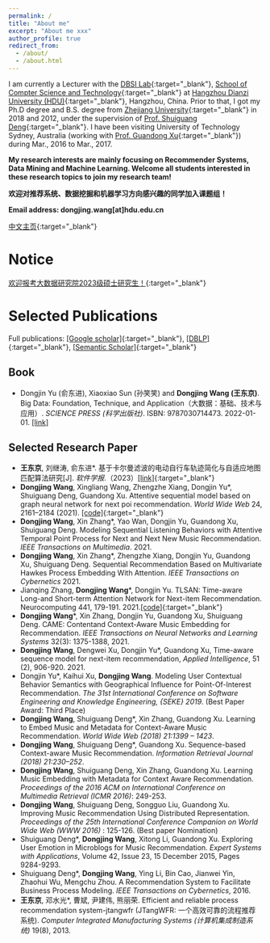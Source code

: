 ```yaml
---
permalink: /
title: "About me"
excerpt: "About me xxx"
author_profile: true
redirect_from: 
  - /about/
  - /about.html
---
```


I am currently a Lecturer with the [DBSI Lab](http://dbsi.hdu.edu.cn/){:target="_blank"}, [School of Compter Science and Technology](https://computer.hdu.edu.cn/computer_en/){:target="_blank"} at [Hangzhou Dianzi University (HDU)](http://www.hdu.edu.cn/en/){:target="_blank"}, Hangzhou, China. 
Prior to that, I got my Ph.D degree and B.S. degree from [Zhejiang University](https://www.zju.edu.cn/english/){:target="_blank"} in 2018 and 2012, under the supervision of [Prof. Shuiguang Deng](https://person.zju.edu.cn/shuiguang){:target="_blank"}. I have been visiting University of Technology Sydney, Australia (working with [Prof. Guandong Xu](https://profiles.uts.edu.au/Guandong.Xu){:target="_blank"}) during Mar., 2016 to Mar., 2017.

**My research interests are mainly focusing on Recommender Systems, Data Mining and Machine Learning. Welcome all students interested in these research topics to join my research team!**

**欢迎对推荐系统、数据挖掘和机器学习方向感兴趣的同学加入课题组！**

**Email address: dongjing.wang[at]hdu.edu.cn**

[中文主页](http://faculty.hdu.edu.cn/jsjxy/wdj/main.htm){:target="_blank"}

# Notice
[欢迎报考大数据研究院2023级硕士研究生！](http://dbsi.hdu.edu.cn/notice/3683.jhtml){:target="_blank"}


Selected Publications
======
Full publications: [[Google scholar]](https://scholar.google.com/citations?user=D1_RC_kAAAAJ&hl=zh-CN){:target="_blank"}, [[DBLP]](https://dblp.org/pid/121/4337.html){:target="_blank"}, [[Semantic Scholar]](https://www.semanticscholar.org/author/2940191){:target="_blank"}

## Book
- Dongjin Yu (俞东进), Xiaoxiao Sun (孙笑笑) and **Dongjing Wang (王东京)**. Big Data: Foundation, Technique, and Application（大数据：基础、技术与应用）. *SCIENCE PRESS (科学出版社)*. ISBN: 9787030714473. 2022-01-01. [[link]](https://item.jd.com/13621500.html)

## Selected Research Paper
- **王东京**, 刘继涛, 俞东进\*. 基于卡尔曼滤波的电动自行车轨迹简化与自适应地图匹配算法研究[J]. *软件学报*.（2023）[[link]](http://www.jos.org.cn/jos/article/abstract/La006){:target="_blank"}
- **Dongjing Wang**, Xingliang Wang, Zhengzhe Xiang, Dongjin Yu\*, Shuiguang Deng, Guandong Xu. Attentive sequential model based on graph neural network for next poi recommendation. *World Wide Web* 24, 2161–2184 (2021). [[code]](https://github.com/HduDBSI/ASGNN){:target="_blank"}
- **Dongjing Wang**, Xin Zhang\*, Yao Wan, Dongjin Yu, Guandong Xu, Shuiguang Deng. Modeling Sequential Listening Behaviors with Attentive Temporal Point Process for Next and Next New Music Recommendation. *IEEE Transactions on Multimedia*. 2021.
- **Dongjing Wang**, Xin Zhang\*, Zhengzhe Xiang, Dongjin Yu, Guandong Xu, Shuiguang Deng. Sequential Recommendation Based on Multivariate Hawkes Process Embedding With Attention. *IEEE Transactions on Cybernetics* 2021.
- Jianqing Zhang, **Dongjing Wang**\*, Dongjin Yu. TLSAN: Time-aware Long-and Short-term Attention Network for Next-item Recommendation. Neurocomputing 441, 179-191. 2021.[[code]](https://github.com/TsingZ0/TLSAN){:target="_blank"}
- **Dongjing Wang**\*, Xin Zhang, Dongjin Yu, Guandong Xu, Shuiguang Deng. CAME: Contentand Context-Aware Music Embedding for Recommendation. *IEEE Transactions on Neural Networks and Learning Systems* 32(3): 1375-1388, 2021.
- **Dongjing Wang**, Dengwei Xu, Dongjin Yu\*, Guandong Xu, Time-aware sequence model for next-item recommendation, *Applied Intelligence*, 51 (2), 906-920. 2021.
- Dongjin Yu\*, Kaihui Xu, **Dongjing Wang**. Modeling User Contextual Behavior Semantics with Geographical Influence for Point-Of-Interest Recommendation. *The 31st International Conference on Software Engineering and Knowledge Engineering, {SEKE} 2019*. (Best Paper Award: Third Place)
- **Dongjing Wang**, Shuiguang Deng\*, Xin Zhang, Guandong Xu. Learning to Embed Music and Metadata for Context-Aware Music Recommendation. *World Wide Web (2018) 21:1399 – 1423*.
- **Dongjing Wang**, Shuiguang Deng\*, Guandong Xu. Sequence-based Context-aware Music Recommendation. *Information Retrieval Journal (2018) 21:230–252*.
- **Dongjing Wang**, Shuiguang Deng, Xin Zhang, Guandong Xu. Learning Music Embedding with Metadata for Context Aware Recommendation. *Proceedings of the 2016 ACM on International Conference on Multimedia Retrieval (ICMR 2016)*: 249-253.
- **Dongjing Wang**, Shuiguang Deng, Songguo Liu, Guandong Xu. Improving Music Recommendation Using Distributed Representation. *Proceedings of the 25th International Conference Companion on World Wide Web (WWW 2016)* : 125-126. (Best paper Nomination)
- Shuiguang Deng\*, **Dongjing Wang**, Xitong Li, Guandong Xu. Exploring User Emotion in Microblogs for Music Recommendation. *Expert Systems with Applications*, Volume 42, Issue 23, 15 December 2015, Pages 9284-9293.
- Shuiguang Deng\*, **Dongjing Wang**, Ying Li, Bin Cao, Jianwei Yin, Zhaohui Wu, Mengchu Zhou. A Recommendation System to Facilitate Business Process Modeling. *IEEE Transactions on Cybernetics*, 2016. 
- **王东京**, 邓水光\*, 曹斌, 尹建伟, 熊丽荣. Efficient and reliable process recommendation system-jtangwfr (JTangWFR: 一个高效可靠的流程推荐系统). *Computer Integrated Manufacturing Systems (计算机集成制造系统)* 19(8), 2013. 
